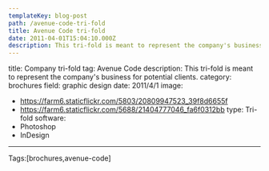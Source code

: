 ```yaml
---
templateKey: blog-post
path: /avenue-code-tri-fold
title: Avenue Code tri-fold
date: 2011-04-01T15:04:10.000Z
description: This tri-fold is meant to represent the company's business for potential clients.
---
```


title: Company tri-fold
tag: Avenue Code
description: This tri-fold is meant to represent the company's business for potential clients.
category: brochures
field: graphic design
date: 2011/4/1
image:
- https://farm6.staticflickr.com/5803/20809947523_39f8d6655f
- https://farm6.staticflickr.com/5688/21404777046_fa6f0312bb
type: Tri-fold
software:
- Photoshop
- InDesign
---

Tags:[brochures,avenue-code]